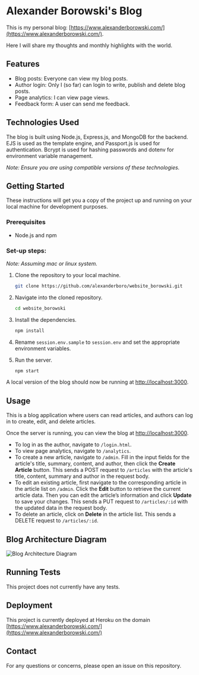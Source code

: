 # Alexander Borowski's Blog

This is my personal blog: [https://www.alexanderborowski.com/](https://www.alexanderborowski.com/). 

Here I will share my thoughts and monthly highlights with the world.

## Features

- Blog posts: Everyone can view my blog posts.
- Author login: Only I (so far) can login to write, publish and delete blog posts.
- Page analytics: I can view page views.
- Feedback form: A user can send me feedback.

## Technologies Used

The blog is built using Node.js, Express.js, and MongoDB for the backend. EJS is used as the template engine, and Passport.js is used for authentication. Bcrypt is used for hashing passwords and dotenv for environment variable management.

*Note: Ensure you are using compatible versions of these technologies.*

## Getting Started

These instructions will get you a copy of the project up and running on your local machine for development purposes.

### Prerequisites

- Node.js and npm

### Set-up steps:

*Note: Assuming mac or linux system.*

1. Clone the repository to your local machine.
    
    ```bash
    git clone https://github.com/alexanderboro/website_borowski.git
    ```
    
2. Navigate into the cloned repository.
    
    ```bash
    cd website_borowski
    ```
    
3. Install the dependencies.
    
    ```bash
    npm install
    ```
    
4. Rename `session.env.sample` to `session.env` and set the appropriate environment variables.
5. Run the server.
    
    ```bash
    npm start
    ```
     

A local version of the blog should now be running at [http://localhost:3000](http://localhost:3000/).

## Usage

This is a blog application where users can read articles, and authors can log in to create, edit, and delete articles.

Once the server is running, you can view the blog at [http://localhost:3000](http://localhost:3000/).

- To log in as the author, navigate to `/login.html`.
- To view page analytics, navigate to `/analytics`.
- To create a new article, navigate to `/admin`. Fill in the input fields for the article's title, summary, content, and author, then click the **Create Article** button. This sends a POST request to `/articles` with the article's title, content, summary and author in the request body.
- To edit an existing article, first navigate to the corresponding article in the article list on `/admin`. Click the **Edit** button to retrieve the current article data. Then you can edit the article’s information and click **Update** to save your changes. This sends a PUT request to `/articles/:id` with the updated data in the request body.
- To delete an article, click on **Delete** in the article list. This sends a DELETE request to `/articles/:id`.

## Blog Architecture Diagram

![Blog Architecture Diagram](https://i.imgur.com/6V7GVgY)

## Running Tests

This project does not currently have any tests.

## Deployment

This project is currently deployed at Heroku on the domain [https://www.alexanderborowski.com/](https://www.alexanderborowski.com/)

## Contact

For any questions or concerns, please open an issue on this repository.